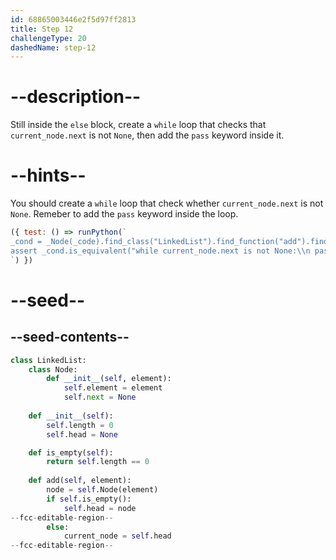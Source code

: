 ```yaml
---
id: 68865003446e2f5d97ff2813
title: Step 12
challengeType: 20
dashedName: step-12
---
```


# --description--

Still inside the `else` block, create a `while` loop that checks that `current_node.next` is not `None`, then add the `pass` keyword inside it.

# --hints--

You should create a `while` loop that check whether `current_node.next` is not `None`. Remeber to add the `pass` keyword inside the loop.

```js
({ test: () => runPython(`
_cond = _Node(_code).find_class("LinkedList").find_function("add").find_ifs()[0].find_bodies()[1].find_whiles()[0]
assert _cond.is_equivalent("while current_node.next is not None:\\n pass")
`) })
```

# --seed--

## --seed-contents--

```py
class LinkedList:
    class Node:
        def __init__(self, element):
            self.element = element
            self.next = None
            
    def __init__(self):
        self.length = 0
        self.head = None

    def is_empty(self):
        return self.length == 0
    
    def add(self, element):
        node = self.Node(element)
        if self.is_empty():
            self.head = node
--fcc-editable-region--
        else:
            current_node = self.head
--fcc-editable-region--
```
